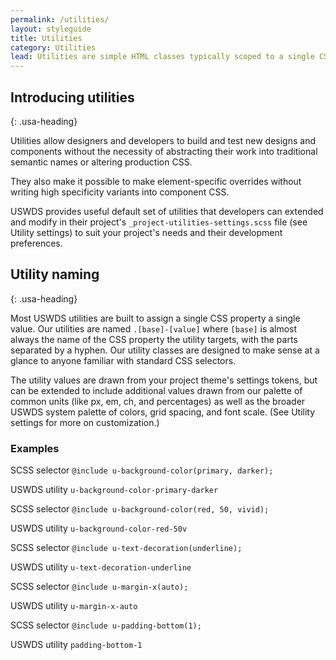 ```yaml
---
permalink: /utilities/
layout: styleguide
title: Utilities
category: Utilities
lead: Utilities are simple HTML classes typically scoped to a single CSS property like `border-style` or `background-color`. Utilities can be used additively to style an object from scratch or to override a style defined in component CSS.
---
```


## Introducing utilities
{: .usa-heading}

Utilities allow designers and developers to build and test new designs and components without the necessity of abstracting their work into traditional semantic names or altering production CSS.

They also make it possible to make element-specific overrides without writing high specificity variants into component CSS.

USWDS provides useful default set of utilities that developers can extended and modify in their project's `_project-utilities-settings.scss` file (see Utility settings) to suit your project's needs and their development preferences.

## Utility naming
{: .usa-heading}

Most USWDS utilities are built to assign a single CSS property a single value. Our utilities are named `.[base]-[value]` where `[base]` is almost always the name of the CSS property the utility targets, with the parts separated by a hyphen. Our utility classes are designed to make sense at a glance to anyone familiar with standard CSS selectors.

The utility values are drawn from your project theme's settings tokens, but can be extended to include additional values drawn from our palette of common units (like px, em, ch, and percentages) as well as the broader USWDS system palette of colors, grid spacing, and font scale. (See Utility settings for more on customization.)

### Examples

SCSS selector
`@include u-background-color(primary, darker);`

USWDS utility
`u-background-color-primary-darker`

SCSS selector
`@include u-background-color(red, 50, vivid);`

USWDS utility
`u-background-color-red-50v`

SCSS selector
`@include u-text-decoration(underline);`

USWDS utility
`u-text-decoration-underline`

SCSS selector
`@include u-margin-x(auto);`

USWDS utility
`u-margin-x-auto`

SCSS selector
`@include u-padding-bottom(1);`

USWDS utility
`padding-bottom-1`
